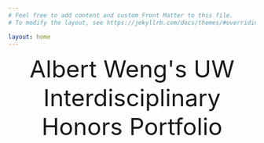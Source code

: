 ```yaml
---
# Feel free to add content and custom Front Matter to this file.
# To modify the layout, see https://jekyllrb.com/docs/themes/#overriding-theme-defaults

layout: home
---
```

<!-- <div align="center">
<font size = "200">
./begin
</font>
</div> -->

<div align="center">
<font size = "15">
Albert Weng's UW Interdisciplinary Honors Portfolio
</font>
</div>

